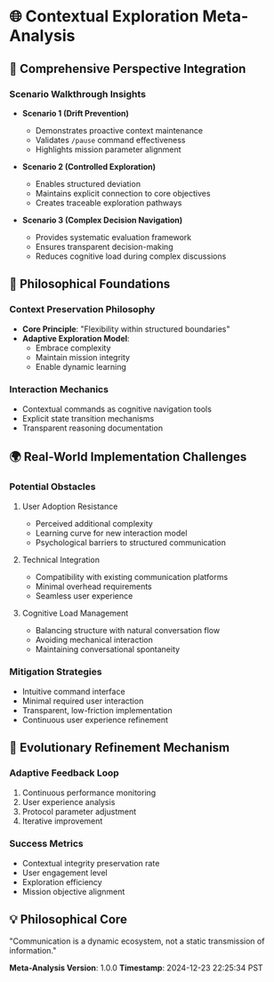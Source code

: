 # 🌐 Contextual Exploration Meta-Analysis

## 🎯 Comprehensive Perspective Integration

### Scenario Walkthrough Insights
- **Scenario 1 (Drift Prevention)**
  * Demonstrates proactive context maintenance
  * Validates `/pause` command effectiveness
  * Highlights mission parameter alignment

- **Scenario 2 (Controlled Exploration)**
  * Enables structured deviation
  * Maintains explicit connection to core objectives
  * Creates traceable exploration pathways

- **Scenario 3 (Complex Decision Navigation)**
  * Provides systematic evaluation framework
  * Ensures transparent decision-making
  * Reduces cognitive load during complex discussions

## 🧠 Philosophical Foundations

### Context Preservation Philosophy
- **Core Principle**: 
  "Flexibility within structured boundaries"
- **Adaptive Exploration Model**:
  * Embrace complexity
  * Maintain mission integrity
  * Enable dynamic learning

### Interaction Mechanics
- Contextual commands as cognitive navigation tools
- Explicit state transition mechanisms
- Transparent reasoning documentation

## 🌍 Real-World Implementation Challenges

### Potential Obstacles
1. User Adoption Resistance
   - Perceived additional complexity
   - Learning curve for new interaction model
   - Psychological barriers to structured communication

2. Technical Integration
   - Compatibility with existing communication platforms
   - Minimal overhead requirements
   - Seamless user experience

3. Cognitive Load Management
   - Balancing structure with natural conversation flow
   - Avoiding mechanical interaction
   - Maintaining conversational spontaneity

### Mitigation Strategies
- Intuitive command interface
- Minimal required user interaction
- Transparent, low-friction implementation
- Continuous user experience refinement

## 🔬 Evolutionary Refinement Mechanism

### Adaptive Feedback Loop
1. Continuous performance monitoring
2. User experience analysis
3. Protocol parameter adjustment
4. Iterative improvement

### Success Metrics
- Contextual integrity preservation rate
- User engagement level
- Exploration efficiency
- Mission objective alignment

## 💡 Philosophical Core
"Communication is a dynamic ecosystem, not a static transmission of information."

**Meta-Analysis Version**: 1.0.0
**Timestamp**: 2024-12-23 22:25:34 PST
